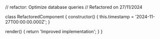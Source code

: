 // refactor: Optimize database queries
// Refactored on 27/11/2024

class RefactoredComponent {
  constructor() {
    this.timestamp = '2024-11-27T00:00:00.000Z';
  }

  render() {
    return 'Improved implementation';
  }
}